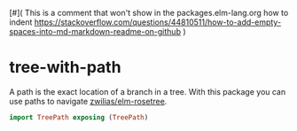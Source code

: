 [#](
This is a comment that won't show in the packages.elm-lang.org
how to indent https://stackoverflow.com/questions/44810511/how-to-add-empty-spaces-into-md-markdown-readme-on-github
)

# tree-with-path

A path is the exact location of a branch in a tree.
With this package you can use paths to navigate [zwilias/elm-rosetree](https://package.elm-lang.org/packages/zwilias/elm-rosetree/latest/).

```elm
import TreePath exposing (TreePath)
```
